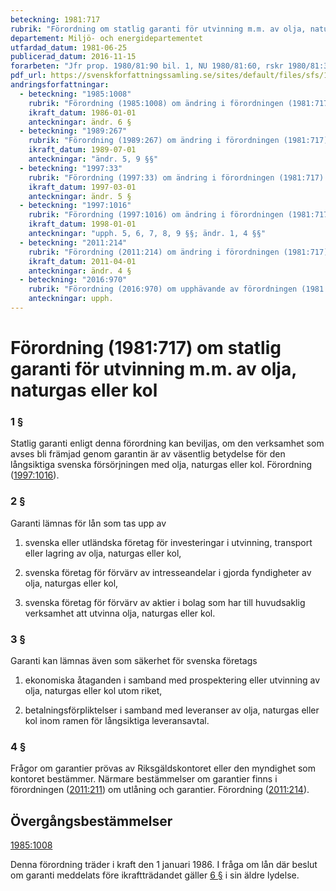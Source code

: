 ```yaml
---
beteckning: 1981:717
rubrik: "Förordning om statlig garanti för utvinning m.m. av olja, naturgas eller kol"
departement: Miljö- och energidepartementet
utfardad_datum: 1981-06-25
publicerad_datum: 2016-11-15
forarbeten: "Jfr prop. 1980/81:90 bil. 1, NU 1980/81:60, rskr 1980/81:381"
pdf_url: https://svenskforfattningssamling.se/sites/default/files/sfs/1981-06/SFS1981-717.pdf
andringsforfattningar:
  - beteckning: "1985:1008"
    rubrik: "Förordning (1985:1008) om ändring i förordningen (1981:717) om statlig garanti för utvinning m.m. av olja, naturgas eller kol"
    ikraft_datum: 1986-01-01
    anteckningar: ändr. 6 §
  - beteckning: "1989:267"
    rubrik: "Förordning (1989:267) om ändring i förordningen (1981:717) om statlig garanti för utvinning m.m. av olja, naturgas eller kol"
    ikraft_datum: 1989-07-01
    anteckningar: "ändr. 5, 9 §§"
  - beteckning: "1997:33"
    rubrik: "Förordning (1997:33) om ändring i förordningen (1981:717) om statlig garanti för utvinning m.m. av olja, naturgas eller kol"
    ikraft_datum: 1997-03-01
    anteckningar: ändr. 5 §
  - beteckning: "1997:1016"
    rubrik: "Förordning (1997:1016) om ändring i förordningen (1981:717) om statlig garanti för utvinning m.m. av olja, naturgas eller kol"
    ikraft_datum: 1998-01-01
    anteckningar: "upph. 5, 6, 7, 8, 9 §§; ändr. 1, 4 §§"
  - beteckning: "2011:214"
    rubrik: "Förordning (2011:214) om ändring i förordningen (1981:717) om statlig garanti för utvinning m.m. av olja, naturgas eller kol"
    ikraft_datum: 2011-04-01
    anteckningar: ändr. 4 §
  - beteckning: "2016:970"
    rubrik: "Förordning (2016:970) om upphävande av förordningen (1981:717) om statlig garanti för utvinning m.m. av olja, naturgas eller kol"
    anteckningar: upph.
---
```


# Förordning (1981:717) om statlig garanti för utvinning m.m. av olja, naturgas eller kol

### 1 §

Statlig garanti enligt denna förordning kan beviljas, om den verksamhet som avses bli främjad genom garantin är av väsentlig betydelse för den långsiktiga svenska försörjningen med olja, naturgas eller kol. Förordning ([1997:1016](https://selex.se/eli/sfs/1997/1016)).

### 2 §

Garanti lämnas för lån som tas upp av

1. svenska eller utländska företag för investeringar i utvinning, transport eller lagring av olja, naturgas eller kol,

2. svenska företag för förvärv av intresseandelar i gjorda fyndigheter av olja, naturgas eller kol,

3. svenska företag för förvärv av aktier i bolag som har till huvudsaklig verksamhet att utvinna olja, naturgas eller kol.

### 3 §

Garanti kan lämnas även som säkerhet för svenska företags

1. ekonomiska åtaganden i samband med prospektering eller utvinning av olja, naturgas eller kol utom riket,

2. betalningsförpliktelser i samband med leveranser av olja, naturgas eller kol inom ramen för långsiktiga leveransavtal.

### 4 §

Frågor om garantier prövas av Riksgäldskontoret eller den myndighet som kontoret bestämmer. Närmare bestämmelser om garantier finns i förordningen ([2011:211](https://selex.se/eli/sfs/2011/211)) om utlåning och garantier. Förordning ([2011:214](https://selex.se/eli/sfs/2011/214)).

## Övergångsbestämmelser

[1985:1008](https://selex.se/eli/sfs/1985/1008)

Denna förordning träder i kraft den 1 januari 1986. I fråga om lån där beslut om garanti meddelats före ikraftträdandet gäller [6 §](#6) i sin äldre lydelse.
